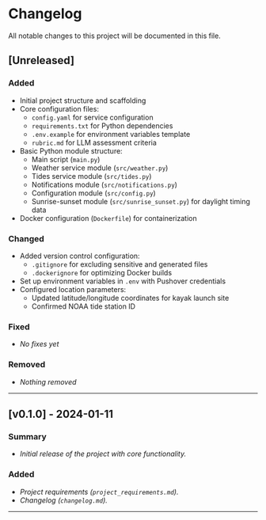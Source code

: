 # Changelog

All notable changes to this project will be documented in this file.

## [Unreleased]
### Added
- Initial project structure and scaffolding
- Core configuration files:
  - `config.yaml` for service configuration
  - `requirements.txt` for Python dependencies
  - `.env.example` for environment variables template
  - `rubric.md` for LLM assessment criteria
- Basic Python module structure:
  - Main script (`main.py`)
  - Weather service module (`src/weather.py`)
  - Tides service module (`src/tides.py`)
  - Notifications module (`src/notifications.py`)
  - Configuration module (`src/config.py`)
  - Sunrise-sunset module (`src/sunrise_sunset.py`) for daylight timing data
- Docker configuration (`Dockerfile`) for containerization

### Changed
- Added version control configuration:
  - `.gitignore` for excluding sensitive and generated files
  - `.dockerignore` for optimizing Docker builds
- Set up environment variables in `.env` with Pushover credentials
- Configured location parameters:
  - Updated latitude/longitude coordinates for kayak launch site
  - Confirmed NOAA tide station ID

### Fixed
- _No fixes yet_

### Removed
- _Nothing removed_

---

## [v0.1.0] - 2024-01-11
### Summary
- _Initial release of the project with core functionality._

### Added
- _Project requirements (`project_requirements.md`)._
- _Changelog (`changelog.md`)._

---

<!-- 
  As you introduce new versions or major decisions, 
  create a new section above the previous versions. 
  You can reference the commit or pull request if applicable.
-->
